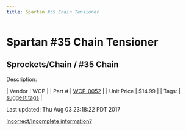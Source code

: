 ```yaml
---
title: Spartan #35 Chain Tensioner
---
```


# Spartan #35 Chain Tensioner
## Sprockets/Chain / #35 Chain
Description: 	 

| Vendor | WCP | 
| Part # | [WCP-0052](http://www.wcproducts.net/WCP-0052) | 
| Unit Price | $14.99 | 
| Tags: | [suggest tags](https://docs.google.com/forms/d/e/1FAIpQLSeWyY8v3RgOty-MyWmh9U0iivNYN_molChYyS-0U-o-kOAv_g/viewform) | 

Last updated: Thu Aug 03 23:18:22 PDT 2017

 [Incorrect/Incomplete information?](https://docs.google.com/forms/d/e/1FAIpQLSeWyY8v3RgOty-MyWmh9U0iivNYN_molChYyS-0U-o-kOAv_g/viewform)